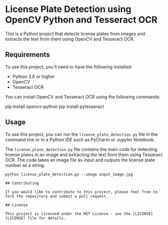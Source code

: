 # License Plate Detection using OpenCV Python and Tesseract OCR

This is a Python project that detects license plates from images and extracts the text from them using OpenCV and Tesseract OCR.

## Requirements

To use this project, you'll need to have the following installed:

- Python 3.6 or higher
- OpenCV
- Tesseract OCR

You can install OpenCV and Tesseract OCR using the following commands:

pip install opencv-python
pip install pytesseract


## Usage

To use this project, you can run the `license_plate_detection.py` file in the command line or in a Python IDE such as PyCharm or Jupyter Notebook.

The `license_plate_detection.py` file contains the main code for detecting license plates in an image and extracting the text from them using Tesseract OCR. The code takes an image file as input and outputs the license plate number as a string.

```
python license_plate_detection.py --image input_image.jpg

## Contributing

If you would like to contribute to this project, please feel free to fork the repository and submit a pull request.

## License

This project is licensed under the MIT License - see the [LICENSE](LICENSE) file for details.

